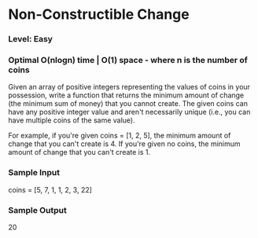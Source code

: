 # Non-Constructible Change

### Level: Easy
### Optimal O(nlogn) time | O(1) space - where n is the number of coins

Given an array of positive integers representing the values of coins in your possession, write a function that returns the minimum amount of change (the minimum sum of money) that you cannot create. The given coins can have any positive integer value and aren't necessarily unique (i.e., you can have multiple coins of the same value).

For example, if you're given coins = [1, 2, 5], the minimum amount of change that you can't create is 4. If you're given no coins, the minimum amount of change that you can't create is 1.

### Sample Input
coins = [5, 7, 1, 1, 2, 3, 22]

### Sample Output
 20